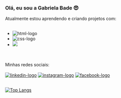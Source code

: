### Olá, eu sou a Gabriela Bade 😎
Atualmente estou aprendendo e criando projetos com:
<br>
<br>

- <img src="https://img.shields.io/badge/HTML5-E34F26?style=for-the-badge&logo=html5&logoColor=white" alt="html-logo"/>

- <img src="https://img.shields.io/badge/CSS3-1572B6?style=for-the-badge&logo=css3&logoColor=white" alt="css-logo"/>

- <img src="https://img.shields.io/badge/JavaScript-F7DF1E?style=for-the-badge&logo=javascript&logoColor=black">
<br>
<br>
Minhas redes sociais:
<br>
<br>
<a href="https://www.linkedin.com/in/gabriela-bade/"> <img src="https://img.shields.io/badge/LinkedIn-0077B5?style=for-the-badge&logo=linkedin&logoColor=white" alt="linkedin-logo"></a>
<a href="https://www.instagram.com/incrivilhosa/"> <img src="https://img.shields.io/badge/Instagram-E4405F?style=for-the-badge&logo=instagram&logoColor=white" alt="instagram-logo"></a>
<a href="https://www.facebook.com/GabrielaBaptistaBade/"> <img src="https://img.shields.io/badge/Facebook-1877F2?style=for-the-badge&logo=facebook&logoColor=white" alt="facebook-logo"></a>

<!--
[![Gabriela stats](https://github-readme-stats.vercel.app/api?username=gabrielabade)](https://github.com/anuraghazra/github-readme-stats)

![Anurag's GitHub stats](https://github-readme-stats.vercel.app/api?username=anuraghazra&show_icons=true)

![Anurag's GitHub stats](https://github-readme-stats.vercel.app/api?username=anuraghazra&show_icons=true&theme=radical) -->

<br>
<br>


[![Top Langs](https://github-readme-stats.vercel.app/api/top-langs/?username=gabrielabade&layout=compact)](https://github.com/anuraghazra/github-readme-stats)



